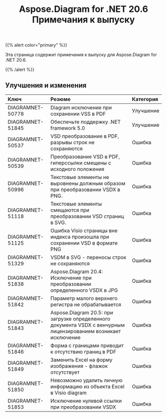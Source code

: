 ﻿---
title: Aspose.Diagram for .NET 20.6 Примечания к выпуску
type: docs
weight: 20
url: /ru/net/aspose-diagram-for-net-20-6-release-notes/
---
{{% alert color="primary" %}} 

Эта страница содержит примечания к выпуску для Aspose.Diagram for .NET 20.6.

{{% /alert %}} 
## **Улучшения и изменения**

|**Ключ**|**Резюме**|**Категория**|
|:- |:- |:- |
|DIAGRAMNET-50778|Diagram исключение при сохранении VSS в PDF|Улучшение|
|DIAGRAMNET-51845|Обеспечьте поддержку .NET framework 5.0|Улучшение|
|DIAGRAMNET-50537|VSD преобразование в PDF, разрывы строк не сохраняются|Ошибка|
|DIAGRAMNET-50539|Преобразование VSD в PDF, гиперссылки смещены с исходного положения|Ошибка|
|DIAGRAMNET-50996|Текстовые элементы не выровнены должным образом при преобразовании VSDX в PNG.|Ошибка|
|DIAGRAMNET-51118|Текстовые элементы смещаются при преобразовании VSD страниц в SVG.|Ошибка|
|DIAGRAMNET-51125|Ошибка Visio страницы вне индекса произошла при сохранении VSD в формате PNG|Ошибка|
|DIAGRAMNET-51329|VSDM в SVG - переносы строк не сохраняются|Ошибка|
|DIAGRAMNET-51838|Aspose.Diagram 20.4: Исключение при преобразовании определенного VSDX в JPG|Ошибка|
|DIAGRAMNET-51842|Параметр малого верхнего регистра не обрабатывается|Ошибка|
|DIAGRAMNET-51843|Aspose.Diagram 20.5: при загрузке определенного документа VSDX с венчурным лицензированием возникает исключение|Ошибка|
|DIAGRAMNET-51846|Форма с границами приводит к отсутствию границ в PDF|Ошибка|
|DIAGRAMNET-51849|Заменить Excel на форму изображения - флажок отсутствует|Ошибка|
|DIAGRAMNET-51850|Невозможно удалить личную информацию из объекта Excel в Visio diagram|Ошибка|
|DIAGRAMNET-51853|Исключение нулевой ссылки при преобразовании VSDX|Ошибка|



